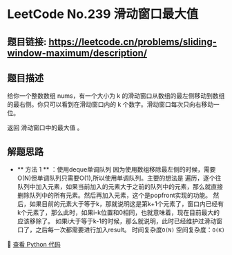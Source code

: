 # LeetCode No.239 滑动窗口最大值

## 题目链接: https://leetcode.cn/problems/sliding-window-maximum/description/

## 题目描述
给你一个整数数组 nums，有一个大小为 k 的滑动窗口从数组的最左侧移动到数组的最右侧。你只可以看到在滑动窗口内的 k 个数字。滑动窗口每次只向右移动一位。

返回 滑动窗口中的最大值 。


## 解题思路
- ** 方法 1 ** ：使用deque单调队列
因为使用数组移除最左侧的时候，需要O(N)但单调队列只需要O(1),所以使用单调队列。主要的想法是
遍历，逐个往队列中加入元素，如果当前加入的元素大于之前的队列中的元素，那么就直接删除队列中的所有元素。然后再加入元素，这个是popfront实现的功能。
然后，如果目前的元素大于等于k，那就说明这是第k+1个元素了，窗口内已经有k个元素了，那么此时，如果i-k位置和0相同，也就意味着，现在目前最大的应该移除了。
如果i大于等于k-1的时候，那么就说明，此时已经维护过滑动窗口了，之后每一次都需要进行加入result。
时间复杂度`O(N)` 
空间复杂度：`O(K)`


📌 [查看 Python 代码](../solutions/python/No_239_滑动窗口最大值.py)